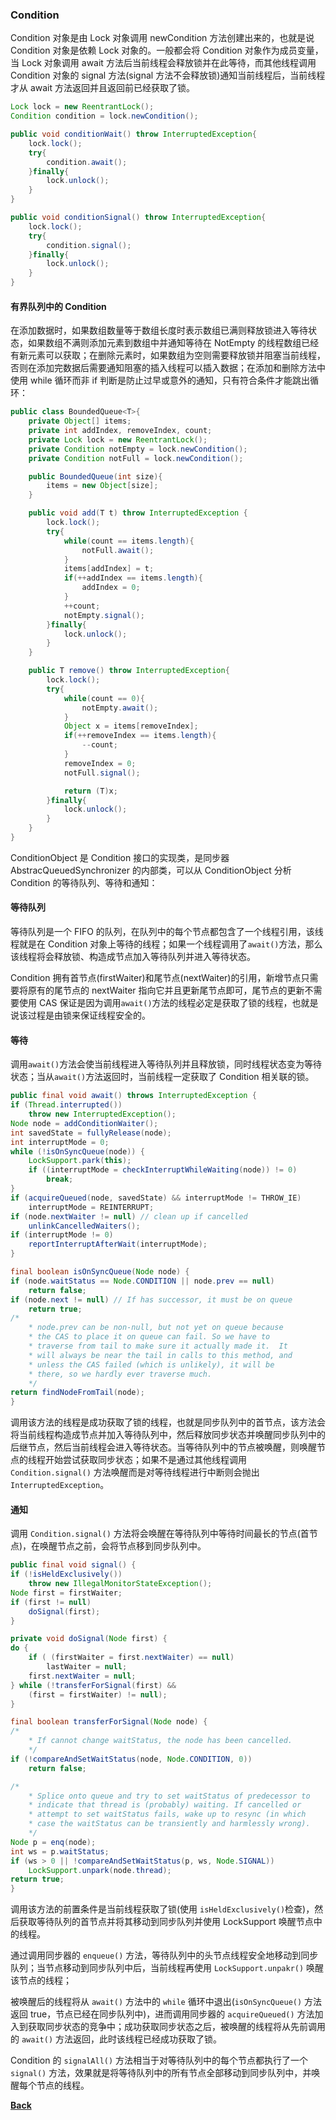 ### Condition
Condition 对象是由 Lock 对象调用 newCondition 方法创建出来的，也就是说 Condition 对象是依赖 Lock 对象的。一般都会将 Condition 对象作为成员变量，当 Lock 对象调用 await 方法后当前线程会释放锁并在此等待，而其他线程调用 Condition 对象的 signal 方法(signal 方法不会释放锁)通知当前线程后，当前线程才从 await 方法返回并且返回前已经获取了锁。
```java
Lock lock = new ReentrantLock();
Condition condition = lock.newCondition();

public void conditionWait() throw InterruptedException{
    lock.lock();
    try{
        condition.await();
    }finally{
        lock.unlock();
    }
}

public void conditionSignal() throw InterruptedException{
    lock.lock();
    try{
        condition.signal();
    }finally{
        lock.unlock();
    }
}
```
#### 有界队列中的 Condition 
在添加数据时，如果数组数量等于数组长度时表示数组已满则释放锁进入等待状态，如果数组不满则添加元素到数组中并通知等待在 NotEmpty 的线程数组已经有新元素可以获取；在删除元素时，如果数组为空则需要释放锁并阻塞当前线程，否则在添加完数据后需要通知阻塞的插入线程可以插入数据；在添加和删除方法中使用 while 循环而非 if 判断是防止过早或意外的通知，只有符合条件才能跳出循环：
```java
public class BoundedQueue<T>{
    private Object[] items;
    private int addIndex, removeIndex, count;
    private Lock lock = new ReentrantLock();
    private Condition notEmpty = lock.newCondition();
    private Condition notFull = lock.newCondition();

    public BoundedQueue(int size){
        items = new Object[size];
    }

    public void add(T t) throw InterruptedException {
        lock.lock();
        try{
            while(count == items.length){
                notFull.await();
            }
            items[addIndex] = t;
            if(++addIndex == items.length){
                addIndex = 0;
            }
            ++count;
            notEmpty.signal();
        }finally{
            lock.unlock();
        }
    }

    public T remove() throw InterruptedException{
        lock.lock();
        try{
            while(count == 0){
                notEmpty.await();
            }
            Object x = items[removeIndex];
            if(++removeIndex == items.length){
                --count;
            }
            removeIndex = 0;
            notFull.signal();

            return (T)x;
        }finally{
            lock.unlock();
        }
    }
}
```
ConditionObject 是 Condition 接口的实现类，是同步器 AbstracQueuedSynchronizer 的内部类，可以从 ConditionObject 分析 Condition 的等待队列、等待和通知：
#### 等待队列
等待队列是一个 FIFO 的队列，在队列中的每个节点都包含了一个线程引用，该线程就是在 Condition 对象上等待的线程；如果一个线程调用了```await()```方法，那么该线程将会释放锁、构造成节点加入等待队列并进入等待状态。

Condition 拥有首节点(firstWaiter)和尾节点(nextWaiter)的引用，新增节点只需要将原有的尾节点的 nextWaiter 指向它并且更新尾节点即可，尾节点的更新不需要使用 CAS 保证是因为调用```await()```方法的线程必定是获取了锁的线程，也就是说该过程是由锁来保证线程安全的。
#### 等待
调用```await()```方法会使当前线程进入等待队列并且释放锁，同时线程状态变为等待状态；当从```await()```方法返回时，当前线程一定获取了 Condition 相关联的锁。
```java
public final void await() throws InterruptedException {
if (Thread.interrupted())
    throw new InterruptedException();
Node node = addConditionWaiter();
int savedState = fullyRelease(node);
int interruptMode = 0;
while (!isOnSyncQueue(node)) {
    LockSupport.park(this);
    if ((interruptMode = checkInterruptWhileWaiting(node)) != 0)
        break;
}
if (acquireQueued(node, savedState) && interruptMode != THROW_IE)
    interruptMode = REINTERRUPT;
if (node.nextWaiter != null) // clean up if cancelled
    unlinkCancelledWaiters();
if (interruptMode != 0)
    reportInterruptAfterWait(interruptMode);
}

final boolean isOnSyncQueue(Node node) {
if (node.waitStatus == Node.CONDITION || node.prev == null)
    return false;
if (node.next != null) // If has successor, it must be on queue
    return true;
/*
    * node.prev can be non-null, but not yet on queue because
    * the CAS to place it on queue can fail. So we have to
    * traverse from tail to make sure it actually made it.  It
    * will always be near the tail in calls to this method, and
    * unless the CAS failed (which is unlikely), it will be
    * there, so we hardly ever traverse much.
    */
return findNodeFromTail(node);
}
```
调用该方法的线程是成功获取了锁的线程，也就是同步队列中的首节点，该方法会将当前线程构造成节点并加入等待队列中，然后释放同步状态并唤醒同步队列中的后继节点，然后当前线程会进入等待状态。当等待队列中的节点被唤醒，则唤醒节点的线程开始尝试获取同步状态；如果不是通过其他线程调用 ```Condition.signal()``` 方法唤醒而是对等待线程进行中断则会抛出 ```InterruptedException```。
#### 通知
调用 ```Condition.signal()``` 方法将会唤醒在等待队列中等待时间最长的节点(首节点)，在唤醒节点之前，会将节点移到同步队列中。
```java
public final void signal() {
if (!isHeldExclusively())
    throw new IllegalMonitorStateException();
Node first = firstWaiter;
if (first != null)
    doSignal(first);
}

private void doSignal(Node first) {
do {
    if ( (firstWaiter = first.nextWaiter) == null)
        lastWaiter = null;
    first.nextWaiter = null;
} while (!transferForSignal(first) &&
    (first = firstWaiter) != null);
}

final boolean transferForSignal(Node node) {
/*
    * If cannot change waitStatus, the node has been cancelled.
    */
if (!compareAndSetWaitStatus(node, Node.CONDITION, 0))
    return false;

/*
    * Splice onto queue and try to set waitStatus of predecessor to
    * indicate that thread is (probably) waiting. If cancelled or
    * attempt to set waitStatus fails, wake up to resync (in which
    * case the waitStatus can be transiently and harmlessly wrong).
    */
Node p = enq(node);
int ws = p.waitStatus;
if (ws > 0 || !compareAndSetWaitStatus(p, ws, Node.SIGNAL))
    LockSupport.unpark(node.thread);
return true;
}
```
调用该方法的前置条件是当前线程获取了锁(使用 ```isHeldExclusively()```检查)，然后获取等待队列的首节点并将其移动到同步队列并使用 LockSupport 唤醒节点中的线程。

通过调用同步器的 ```enqueue()``` 方法，等待队列中的头节点线程安全地移动到同步队列；当节点移动到同步队列中后，当前线程再使用 ```LockSupport.unpakr()``` 唤醒该节点的线程；

被唤醒后的线程将从 ```await()``` 方法中的 ```while``` 循环中退出(```isOnSyncQueue()``` 方法返回 true，节点已经在同步队列中)，进而调用同步器的 ```acquireQueued()``` 方法加入到获取同步状态的竞争中；成功获取同步状态之后，被唤醒的线程将从先前调用的 ```await()``` 方法返回，此时该线程已经成功获取了锁。

Condition 的 ```signalAll()``` 方法相当于对等待队列中的每个节点都执行了一个 ```signal()``` 方法，效果就是将等待队列中的所有节点全部移动到同步队列中，并唤醒每个节点的线程。


**[Back](../../)**